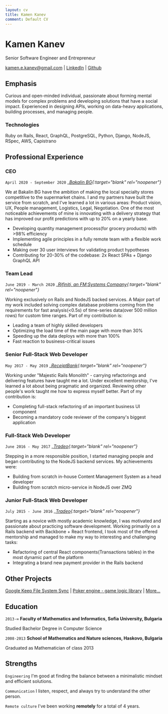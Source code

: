 ```yaml
---
layout: cv
title: Kamen Kanev
comment: Default CV
---
```

# Kamen Kanev
Senior Software Engineer and Entrepreneur

<div id="webaddress">
<a href="mailto:kamen.e.kanev@gmail.com">kamen.e.kanev@gmail.com</a>
| <a href="https://www.linkedin.com/in/kamen-kanev-97889b116/">LinkedIn</a>
| <a href="https://github.com/kanevk">Github</a>
</div>

## Emphasis

Curious and open-minded individual, passionate about forming mental models for complex problems and
developing solutions that have a social impact.
Experienced in designing APIs, working on data-heavy applications, building processes, and managing people.

### Technologies

Ruby on Rails, React, GraphQL, PostgreSQL, Python, Django, NodeJS, RSpec, AWS, Capistrano

## Professional Experience

### CEO

`April 2020 - September 2020`
__[Bakalin BG](https://tradeo.com/){:target="_blank" rel="noopener"}__

We at Bakalin BG have the ambition of making the local specialty stores competitive to the supermarket chains.
I and my partners have built the service from scratch, and I've learned a lot in various areas:
Product vision, UX, People management, Logistics, Legal, Negotiation.
One of the most noticeable achievements of mine is innovating with a delivery strategy
that has improved our profit predictions with up to 20% on a yearly base.

- Developing quantity management process(for grocery products) with >98% efficiency
- Implementing agile principles in a fully remote team with a flexible work schedule
- Making over 30 user interviews for validating product hypotheses
- Contributing for 20-30% of the codebase: 2x React SPAs + Django GraphQL API

### Team Lead

`June 2019 - March 2020`
__[Rifiniti, an FM:Systems Company](https://fmsystems.com/acq/rifiniti-is-now-fm-systems/){:target="_blank" rel="noopener"}__

Working exclusively on Rails and NodeJS backed services. A Major part of my work included solving complex database problems
coming from the requirements for fast analysis(<0.5s) of time-series data(over 500 million rows) for custom time ranges.
Part of my contribution is:
- Leading a team of highly skilled developers
- Optimizing the load time of the main page with more than 30%
- Speeding up the data deploys with more than 100%
- Fast reaction to business-critical issues

### Senior Full-Stack Web Developer

`May 2017 - May 2019`
__[ReceiptBank](https://www.receipt-bank.com/){:target="_blank" rel="noopener"}__

Working under "Majestic Rails Monolith" - carrying refactorings and delivering features have taught me a lot.
Under excellent mentorship, I've learned a lot about being pragmatic and organized.
Reviewing other people's work taught me how to express myself better. Part of my contribution is:

  - Completing full-stack refactoring of an important business UI component
  - Becoming a mandatory code reviewer of the company's biggest application

### Full-Stack Web Developer

`June 2016 - May 2017`
__[Tradeo](https://tradeo.com/){:target="_blank" rel="noopener"}__

Stepping in a more responsible position, I started managing people and began contributing to the NodeJS backend services. My achievements were:

 - Building from scratch in-house Content Management System as a head developer
 - Building from scratch micro-service in NodeJS over ZMQ

### Junior Full-Stack Web Developer

`July 2015 - June 2016`
__[Tradeo](https://tradeo.com/){:target="_blank" rel="noopener"}__

Starting as a novice with mostly academic knowledge, I was motivated and passionate about practicing software development.
Working primarily on a Rails backend with Backbone + React frontend, I took most of the offered mentorship and managed to make my way to interesting and challenging tasks:

 - Refactoring of central React components(Transactions tables) in the most dynamic part of the platform
 - Integrating a brand new payment provider in the Rails backend


## Other Projects
[Google Keep File System Sync](https://github.com/kanevk/gkeep-files-sync) | [Poker engine - game logic library](https://github.com/kanevk/poker-engine) | [More...](https://github.com/kanevk?tab=repositories)


## Education

`2013-∞`
__Faculty of Mathematics and Informatics, Sofia University, Bulgaria__

Studied Bachelor Degree in Computer Science

`2008-2013`
__School of Mathematics and Nature sciences, Haskovo, Bulgaria__

Graduated as Mathematician of class 2013


## Strengths

  `Engineering`
I'm good at finding the balance between a minimalistic mindset and efficient solutions.

  `Communication`
I listen, respect, and always try to understand the other person.

`Remote culture`
I've been working __remotely__ for a total of 4 years.



<!-- ### Footer

Last updated: July 2020 -->

